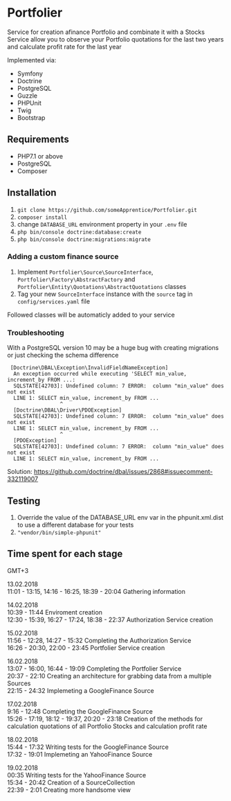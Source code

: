 # Portfolier

Service for creation  afinance Portfolio and combinate it with a Stocks<br />
Service allow you to observe your Portfolio quotations for the last two years and calculate profit rate for the last year

Implemented via:
* Symfony
* Doctrine
* PostgreSQL
* Guzzle
* PHPUnit
* Twig
* Bootstrap

## Requirements
* PHP7.1 or above
* PostgreSQL
* Composer

## Installation
1. `git clone https://github.com/someApprentice/Portfolier.git`
1. `composer install`
1. change `DATABASE_URL` environment property in your `.env` file
1. `php bin/console doctrine:database:create`
1. `php bin/console doctrine:migrations:migrate`

### Adding a custom finance source

1. Implement `Portfolier\Source\SourceInterface`, `Portfolier\Factory\AbstractFactory` and `Portfolier\Entity\Quotations\AbstractQuotations` classes
1. Tag your new `SourceInterface` instance with the `source` tag in `config/services.yaml` file

Followed classes will be automaticly added to your service

### Troubleshooting
With a PostgreSQL version 10 may be a huge bug with creating migrations or just checking the schema difference

```
 [Doctrine\DBAL\Exception\InvalidFieldNameException]                                                        
  An exception occurred while executing 'SELECT min_value, increment_by FROM ...:  
  SQLSTATE[42703]: Undefined column: 7 ERROR:  column "min_value" does not exist                             
  LINE 1: SELECT min_value, increment_by FROM ...                                    
                 ^
  [Doctrine\DBAL\Driver\PDOException]                                             
  SQLSTATE[42703]: Undefined column: 7 ERROR:  column "min_value" does not exist  
  LINE 1: SELECT min_value, increment_by FROM ...         
                 ^
  [PDOException]                                                                  
  SQLSTATE[42703]: Undefined column: 7 ERROR:  column "min_value" does not exist  
  LINE 1: SELECT min_value, increment_by FROM ...         
```

Solution: https://github.com/doctrine/dbal/issues/2868#issuecomment-332119007

## Testing
1. Override the value of the DATABASE_URL env var in the phpunit.xml.dist to use a different database for your tests
1. `"vendor/bin/simple-phpunit"`

## Time spent for each stage

GMT+3

13.02.2018<br />
11:01 - 13:15, 14:16 - 16:25, 18:39 - 20:04  Gathering information<br />

14.02.2018<br />
10:39 - 11:44 Enviroment creation<br />
12:30 - 15:39, 16:27 - 17:24, 18:38 - 22:37 Authorization Service creation<br />

15.02.2018<br />
11:56 - 12:28, 14:27 - 15:32 Completing the Authorization Service<br />
16:26 - 20:30, 22:00 - 23:45 Portfolier Service creation<br />

16.02.2018<br />
13:07 - 16:00, 16:44 - 19:09 Completing the Portfolier Service<br />
20:37 - 22:10 Creating an architecture for grabbing data from a multiple Sources<br />
22:15 - 24:32 Implemeting a GoogleFinance Source<br />

17.02.2018<br />
9:16 - 12:48 Completing the GoogleFinance Source<br />
15:26 - 17:19, 18:12 - 19:37, 20:20 - 23:18 Creation of the methods for calculation quotations of all Portfolio Stocks and calculation profit rate<br />

18.02.2018<br />
15:44 - 17:32 Writing tests for the GoogleFinance Source<br />
17:32 - 19:01 Implemeting an YahooFinance Source<br />

19.02.2018<br />
00:35 Writing tests for the YahooFinance Source<br />
15:34 - 20:42 Creation of a SourceCollection<br />
22:39 - 2:01 Creating more handsome view
